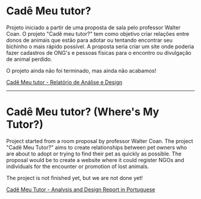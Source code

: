 # Cadê Meu tutor?

Projeto iniciado a partir de uma proposta de sala pelo professor Walter Coan. O projeto "Cadê meu tutor?" tem como objetivo criar relações entre donos de animais que estão para adotar ou tentando encontrar seu bichinho o mais rápido possível. A proposta seria criar um site onde poderia fazer cadastros de ONG's e pessoas físicas para o encontro ou divulgação de animal perdido. 

O projeto ainda não foi terminado, mas ainda não acabamos!

[Cadê Meu tutor - Relatório de Análise e Design](https://github.com/gabrisamartinez/cade-meu-tutor/blob/master/Cade%20meu%20tutor%20-%20Relatorio%20de%20Analise%20de%20%20Design%20%20do%20Sistema.pdf)

---

# Cadê Meu tutor? (Where's My Tutor?)

Project started from a room proposal by professor Walter Coan. The project "Cadê Meu Tutor?" aims to create relationships between pet owners who are about to adopt or trying to find their pet as quickly as possible. The proposal would be to create a website where it could register NGOs and individuals for the encounter or promotion of lost animals.

The project is not finished yet, but we are not done yet!

[Cadê Meu Tutor - Analysis and Design Report in Portuguese](https://github.com/gabrisamartinez/cade-meu-tutor/blob/master/Cade%20meu%20tutor%20-%20Relatorio%20de%20Analise%20de%20%20Design%20%20do%20Sistema.pdf)

